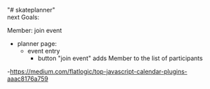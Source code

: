 "# skateplanner" </br>
next Goals: </br>

Member: join event
- planner page:
  - event entry
    - button "join event" adds Member to the list of participants
    
-https://medium.com/flatlogic/top-javascript-calendar-plugins-aaac8176a759
  
